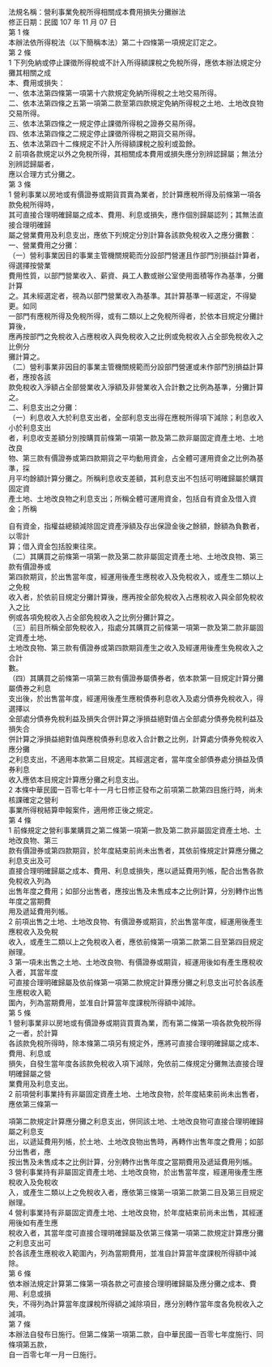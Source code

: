 法規名稱：營利事業免稅所得相關成本費用損失分攤辦法  
修正日期：民國 107 年 11 月 07 日  
第 1 條  
本辦法依所得稅法（以下簡稱本法）第二十四條第一項規定訂定之。  
第 2 條  
1 下列免納或停止課徵所得稅或不計入所得額課稅之免稅所得，應依本辦法規定分攤其相關之成  
本、費用或損失：  
一、依本法第四條第一項第十六款規定免納所得稅之土地交易所得。  
二、依本法第四條之五第一項第二款至第四款規定免納所得稅之土地、土地改良物交易所得。  
三、依本法第四條之一規定停止課徵所得稅之證券交易所得。  
四、依本法第四條之二規定停止課徵所得稅之期貨交易所得。  
五、依本法第四十二條規定不計入所得額課稅之股利或盈餘。  
2 前項各款規定以外之免稅所得，其相關成本費用或損失應分別辨認歸屬；無法分別辨認歸屬者，  
應以合理方式分攤之。  
第 3 條  
1 營利事業以房地或有價證券或期貨買賣為業者，於計算應稅所得及前條第一項各款免稅所得時，  
其可直接合理明確歸屬之成本、費用、利息或損失，應作個別歸屬認列；其無法直接合理明確歸  
屬之營業費用及利息支出，應依下列規定分別計算各該款免稅收入之應分攤數：  
一、營業費用之分攤：  
（一）營利事業因目的事業主管機關規範而分設部門營運且作部門別損益計算者，得選擇按營業  
費用性質，以部門營業收入、薪資、員工人數或辦公室使用面積等作為基準，分攤計算  
之。其未經選定者，視為以部門營業收入為基準。其計算基準一經選定，不得變更。如同  
一部門有應稅所得及免稅所得，或有二類以上之免稅所得者，於依本目規定分攤計算後，  
應再按部門之免稅收入占應稅收入與免稅收入之比例或免稅收入占全部免稅收入之比例分  
攤計算之。  
（二）營利事業非因目的事業主管機關規範而分設部門營運或未作部門別損益計算者，應按各該  
款免稅收入淨額占全部營業收入淨額及非營業收入合計數之比例為基準，分攤計算之。  
二、利息支出之分攤：  
（一）利息收入大於利息支出者，全部利息支出得在應稅所得項下減除；利息收入小於利息支出  
者，利息收支差額分別按購買前條第一項第一款及第二款非屬固定資產土地、土地改良  
物、第三款有價證券或第四款期貨之平均動用資金，占全體可運用資金之比例為基準，採  
月平均餘額計算分攤之。所稱利息收支差額，其利息支出不包括可明確歸屬於購買固定資  
產土地、土地改良物之利息支出；所稱全體可運用資金，包括自有資金及借入資金；所稱  


自有資金，指權益總額減除固定資產淨額及存出保證金後之餘額，餘額為負數者，以零計  
算；借入資金包括股東往來。  
（二）其購買之前條第一項第一款及第二款非屬固定資產土地、土地改良物、第三款有價證券或  
第四款期貨，於出售當年度，經運用後產生應稅收入及免稅收入，或產生二類以上之免稅  
收入者，於依前目規定分攤計算後，應再按全部免稅收入占應稅收入與全部免稅收入之比  
例或各項免稅收入占全部免稅收入之比例分攤計算之。  
（三）前目所稱全部免稅收入，指處分其購買之前條第一項第一款及第二款非屬固定資產土地、  
土地改良物、第三款有價證券或第四款期貨產生之收入及經運用後產生免稅收入之合計  
數。  
（四）其購買之前條第一項第三款有價證券屬債券者，依本款第一目規定計算分攤屬債券之利息  
支出後，於出售當年度，經運用後產生應稅債券利息收入及處分債券免稅收入，得選擇以  
全部處分債券免稅利益及損失合併計算之淨損益絕對值占全部處分債券免稅利益及損失合  
併計算之淨損益絕對值與應稅債券利息收入合計數之比例，計算處分債券免稅收入應分攤  
之利息支出，不適用本款第二目規定。其經選定者，當年度全部債券處分損益及債券利息  
收入應依本目規定計算應分攤之利息支出。  
2 本條中華民國一百零七年十一月七日修正發布之前項第二款第四目施行時，尚未核課確定之營利  
事業所得稅結算申報案件，適用修正後之規定。  
第 4 條  
1 前條規定之營利事業購買之第二條第一項第一款及第二款非屬固定資產土地、土地改良物、第三  
款有價證券或第四款期貨，於年度結束前尚未出售者，其依前條規定計算應分攤之利息支出及可  
直接合理明確歸屬之成本、費用、利息或損失，應以遞延費用列帳，配合出售各款免稅收入列為  
出售年度之費用；如部分出售者，應按出售及未售成本之比例計算，分別轉作出售年度之當期費  
用及遞延費用列帳。  
2 前項出售之土地、土地改良物、有價證券或期貨，於出售當年度，經運用後產生應稅收入及免稅  
收入，或產生二類以上之免稅收入者，應依前條第一項第二款第二目至第四目規定辦理。  
3 第一項未出售之土地、土地改良物、有價證券或期貨，經運用後如有產生應稅收入者，其當年度  
可直接合理明確歸屬及依前條第一項第二款規定計算應分攤之利息支出可於各該產生應稅收入範  
圍內，列為當期費用，並准自計算當年度課稅所得額中減除。  
第 5 條  
1 營利事業非以房地或有價證券或期貨買賣為業，而有第二條第一項各款免稅所得之一者，於計算  
各該款免稅所得時，除本條第二項另有規定外，應將可直接合理明確歸屬之成本、費用、利息或  
損失，自發生當年度各該款免稅收入項下減除，免依前二條規定分攤無法直接合理明確歸屬之營  
業費用及利息支出。  
2 前項營利事業持有非屬固定資產土地、土地改良物，於年度結束前尚未出售者，應依第三條第一  


項第二款規定計算應分攤之利息支出，併同該土地、土地改良物可直接合理明確歸屬之利息支  
出，以遞延費用列帳，於土地、土地改良物出售時，再轉作出售年度之費用；如部分出售者，應  
按出售及未售成本之比例計算，分別轉作出售年度之當期費用及遞延費用列帳。  
3 營利事業持有非屬固定資產土地、土地改良物，於出售當年度，經運用後產生應稅收入及免稅收  
入，或產生二類以上之免稅收入者，應依第三條第一項第二款第二目及第三目規定辦理。  
4 營利事業持有非屬固定資產土地、土地改良物，於年度結束前尚未出售，其經運用後如有產生應  
稅收入者，其當年度可直接合理明確歸屬及依第三條第一項第二款規定計算應分攤之利息支出可  
於各該產生應稅收入範圍內，列為當期費用，並准自計算當年度課稅所得額中減除。  
第 6 條  
依本辦法規定計算第二條第一項各款之可直接合理明確歸屬及應分攤之成本、費用、利息或損  
失，不得列為計算當年度課稅所得額之減除項目，應分別轉作當年度各免稅收入之減項。  
第 7 條  
本辦法自發布日施行。但第二條第一項第二款，自中華民國一百零七年度施行、同條項第五款，  
自一百零七年一月一日施行。  


